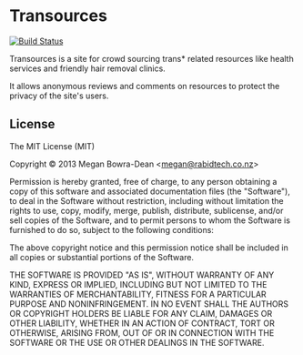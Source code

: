 Transources
===========

[![Build Status](https://travis-ci.org/megahbite/transources.png?branch=master)](https://travis-ci.org/megahbite/transources)

Transources is a site for crowd sourcing trans* related resources like health services and friendly hair removal clinics.

It allows anonymous reviews and comments on resources to protect the privacy of the site's users.

License
-------

The MIT License (MIT)

Copyright &copy; 2013 Megan Bowra-Dean &lt;megan@rabidtech.co.nz&gt;

Permission is hereby granted, free of charge, to any person obtaining a copy
of this software and associated documentation files (the "Software"), to deal
in the Software without restriction, including without limitation the rights
to use, copy, modify, merge, publish, distribute, sublicense, and/or sell
copies of the Software, and to permit persons to whom the Software is
furnished to do so, subject to the following conditions:

The above copyright notice and this permission notice shall be included in
all copies or substantial portions of the Software.

THE SOFTWARE IS PROVIDED "AS IS", WITHOUT WARRANTY OF ANY KIND, EXPRESS OR
IMPLIED, INCLUDING BUT NOT LIMITED TO THE WARRANTIES OF MERCHANTABILITY,
FITNESS FOR A PARTICULAR PURPOSE AND NONINFRINGEMENT. IN NO EVENT SHALL THE
AUTHORS OR COPYRIGHT HOLDERS BE LIABLE FOR ANY CLAIM, DAMAGES OR OTHER
LIABILITY, WHETHER IN AN ACTION OF CONTRACT, TORT OR OTHERWISE, ARISING FROM,
OUT OF OR IN CONNECTION WITH THE SOFTWARE OR THE USE OR OTHER DEALINGS IN
THE SOFTWARE.
